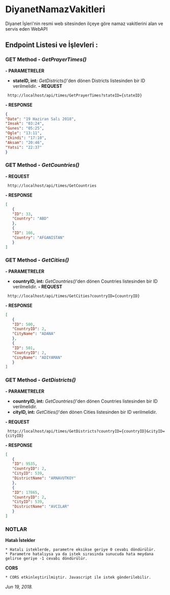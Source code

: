 # DiyanetNamazVakitleri
Diyanet İşleri'nin resmi web sitesinden ilçeye göre namaz vakitlerini alan ve servis eden WebAPI 

## Endpoint Listesi ve İşlevleri :

### GET Method - *GetPrayerTimes()*
**- PARAMETRELER** 
  * **stateID, int:** *GetDistricts()*'den dönen Districts listesinden bir ID verilmelidir.
**- REQUEST**
```
 http://localhost/api/times/GetPrayerTimes?stateID={stateID}
``` 
**- RESPONSE** 
```json
{
"Date": "19 Haziran Salı 2018",
"Imsak": "03:24",
"Gunes": "05:25",
"Ogle": "13:11",
"Ikindi": "17:10",
"Aksam": "20:46",
"Yatsi": "22:37"
}
``` 
### GET Method - *GetCountries()*

**- REQUEST**
```
 http://localhost/api/times/GetCountries
``` 
**- RESPONSE** 
```json
[
   {
   "ID": 33,
   "Country": "ABD"
   },
   {
   "ID": 166,
   "Country": "AFGANISTAN"
   }
]
``` 
### GET Method - *GetCities()*
**- PARAMETRELER** 
  * **countryID, int:** *GetCountries()*'den dönen Countries listesinden bir ID verilmelidir.
**- REQUEST**
```
 http://localhost/api/times/GetCities?countryID={countryID}
```
**- RESPONSE** 
```json
[
   {
   "ID": 500,
   "CountryID": 2,
   "CityName": "ADANA"
   },
   {
   "ID": 501,
   "CountryID": 2,
   "CityName": "ADIYAMAN"
   }
]
``` 
### GET Method - *GetDistricts()*
**- PARAMETRELER** 
  * **countryID, int:** *GetCountries()*'den dönen Countries listesinden bir ID verilmelidir.
  * **cityID, int:** *GetCities()*'den dönen Cities listesinden bir ID verilmelidir.
  
**- REQUEST**
```
 http://localhost/api/times/GetDistricts?countryID={countryID}&cityID={cityID}
```
**- RESPONSE** 
```json
[
   {
   "ID": 9535,
   "CountryID": 2,
   "CityID": 539,
   "DistrictName": "ARNAVUTKOY"
   },
   {
   "ID": 17865,
   "CountryID": 2,
   "CityID": 539,
   "DistrictName": "AVCILAR"
   }
]
``` 

### NOTLAR
**Hatalı İstekler**

```
* Hatalı isteklerde, parametre eksikse geriye 0 cevabı döndürülür.
* Parametre hatalıysa ya da istek sırasında sunucuda hata meydana gelirse geriye -1 cevabı döndürülür.
``` 
**CORS**
```
* CORS etkinleştirilmiştir. Javascript ile istek gönderilebilir.
``` 
_Jun 19, 2018._
